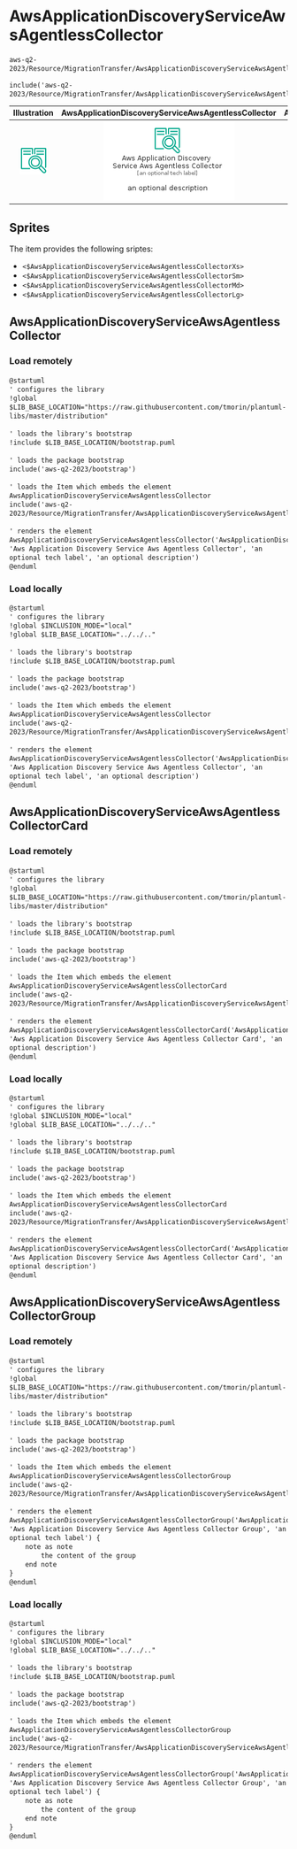 # AwsApplicationDiscoveryServiceAwsAgentlessCollector


```text
aws-q2-2023/Resource/MigrationTransfer/AwsApplicationDiscoveryServiceAwsAgentlessCollector
```

```text
include('aws-q2-2023/Resource/MigrationTransfer/AwsApplicationDiscoveryServiceAwsAgentlessCollector')
```



| Illustration | AwsApplicationDiscoveryServiceAwsAgentlessCollector | AwsApplicationDiscoveryServiceAwsAgentlessCollectorCard | AwsApplicationDiscoveryServiceAwsAgentlessCollectorGroup |
| :---: | :---: | :---: | :---: |
| ![illustration for Illustration](../../../aws-q2-2023/Resource/MigrationTransfer/AwsApplicationDiscoveryServiceAwsAgentlessCollector.png) | ![illustration for AwsApplicationDiscoveryServiceAwsAgentlessCollector](../../../aws-q2-2023/Resource/MigrationTransfer/AwsApplicationDiscoveryServiceAwsAgentlessCollector.Local.png) | ![illustration for AwsApplicationDiscoveryServiceAwsAgentlessCollectorCard](../../../aws-q2-2023/Resource/MigrationTransfer/AwsApplicationDiscoveryServiceAwsAgentlessCollectorCard.Local.png) | ![illustration for AwsApplicationDiscoveryServiceAwsAgentlessCollectorGroup](../../../aws-q2-2023/Resource/MigrationTransfer/AwsApplicationDiscoveryServiceAwsAgentlessCollectorGroup.Local.png) |



## Sprites
The item provides the following sriptes:

- `<$AwsApplicationDiscoveryServiceAwsAgentlessCollectorXs>`
- `<$AwsApplicationDiscoveryServiceAwsAgentlessCollectorSm>`
- `<$AwsApplicationDiscoveryServiceAwsAgentlessCollectorMd>`
- `<$AwsApplicationDiscoveryServiceAwsAgentlessCollectorLg>`





## AwsApplicationDiscoveryServiceAwsAgentlessCollector

### Load remotely
```plantuml
@startuml
' configures the library
!global $LIB_BASE_LOCATION="https://raw.githubusercontent.com/tmorin/plantuml-libs/master/distribution"

' loads the library's bootstrap
!include $LIB_BASE_LOCATION/bootstrap.puml

' loads the package bootstrap
include('aws-q2-2023/bootstrap')

' loads the Item which embeds the element AwsApplicationDiscoveryServiceAwsAgentlessCollector
include('aws-q2-2023/Resource/MigrationTransfer/AwsApplicationDiscoveryServiceAwsAgentlessCollector')

' renders the element
AwsApplicationDiscoveryServiceAwsAgentlessCollector('AwsApplicationDiscoveryServiceAwsAgentlessCollector', 'Aws Application Discovery Service Aws Agentless Collector', 'an optional tech label', 'an optional description')
@enduml
```

### Load locally
```plantuml
@startuml
' configures the library
!global $INCLUSION_MODE="local"
!global $LIB_BASE_LOCATION="../../.."

' loads the library's bootstrap
!include $LIB_BASE_LOCATION/bootstrap.puml

' loads the package bootstrap
include('aws-q2-2023/bootstrap')

' loads the Item which embeds the element AwsApplicationDiscoveryServiceAwsAgentlessCollector
include('aws-q2-2023/Resource/MigrationTransfer/AwsApplicationDiscoveryServiceAwsAgentlessCollector')

' renders the element
AwsApplicationDiscoveryServiceAwsAgentlessCollector('AwsApplicationDiscoveryServiceAwsAgentlessCollector', 'Aws Application Discovery Service Aws Agentless Collector', 'an optional tech label', 'an optional description')
@enduml
```

## AwsApplicationDiscoveryServiceAwsAgentlessCollectorCard

### Load remotely
```plantuml
@startuml
' configures the library
!global $LIB_BASE_LOCATION="https://raw.githubusercontent.com/tmorin/plantuml-libs/master/distribution"

' loads the library's bootstrap
!include $LIB_BASE_LOCATION/bootstrap.puml

' loads the package bootstrap
include('aws-q2-2023/bootstrap')

' loads the Item which embeds the element AwsApplicationDiscoveryServiceAwsAgentlessCollectorCard
include('aws-q2-2023/Resource/MigrationTransfer/AwsApplicationDiscoveryServiceAwsAgentlessCollector')

' renders the element
AwsApplicationDiscoveryServiceAwsAgentlessCollectorCard('AwsApplicationDiscoveryServiceAwsAgentlessCollectorCard', 'Aws Application Discovery Service Aws Agentless Collector Card', 'an optional description')
@enduml
```

### Load locally
```plantuml
@startuml
' configures the library
!global $INCLUSION_MODE="local"
!global $LIB_BASE_LOCATION="../../.."

' loads the library's bootstrap
!include $LIB_BASE_LOCATION/bootstrap.puml

' loads the package bootstrap
include('aws-q2-2023/bootstrap')

' loads the Item which embeds the element AwsApplicationDiscoveryServiceAwsAgentlessCollectorCard
include('aws-q2-2023/Resource/MigrationTransfer/AwsApplicationDiscoveryServiceAwsAgentlessCollector')

' renders the element
AwsApplicationDiscoveryServiceAwsAgentlessCollectorCard('AwsApplicationDiscoveryServiceAwsAgentlessCollectorCard', 'Aws Application Discovery Service Aws Agentless Collector Card', 'an optional description')
@enduml
```

## AwsApplicationDiscoveryServiceAwsAgentlessCollectorGroup

### Load remotely
```plantuml
@startuml
' configures the library
!global $LIB_BASE_LOCATION="https://raw.githubusercontent.com/tmorin/plantuml-libs/master/distribution"

' loads the library's bootstrap
!include $LIB_BASE_LOCATION/bootstrap.puml

' loads the package bootstrap
include('aws-q2-2023/bootstrap')

' loads the Item which embeds the element AwsApplicationDiscoveryServiceAwsAgentlessCollectorGroup
include('aws-q2-2023/Resource/MigrationTransfer/AwsApplicationDiscoveryServiceAwsAgentlessCollector')

' renders the element
AwsApplicationDiscoveryServiceAwsAgentlessCollectorGroup('AwsApplicationDiscoveryServiceAwsAgentlessCollectorGroup', 'Aws Application Discovery Service Aws Agentless Collector Group', 'an optional tech label') {
    note as note
        the content of the group
    end note
}
@enduml
```

### Load locally
```plantuml
@startuml
' configures the library
!global $INCLUSION_MODE="local"
!global $LIB_BASE_LOCATION="../../.."

' loads the library's bootstrap
!include $LIB_BASE_LOCATION/bootstrap.puml

' loads the package bootstrap
include('aws-q2-2023/bootstrap')

' loads the Item which embeds the element AwsApplicationDiscoveryServiceAwsAgentlessCollectorGroup
include('aws-q2-2023/Resource/MigrationTransfer/AwsApplicationDiscoveryServiceAwsAgentlessCollector')

' renders the element
AwsApplicationDiscoveryServiceAwsAgentlessCollectorGroup('AwsApplicationDiscoveryServiceAwsAgentlessCollectorGroup', 'Aws Application Discovery Service Aws Agentless Collector Group', 'an optional tech label') {
    note as note
        the content of the group
    end note
}
@enduml
```

